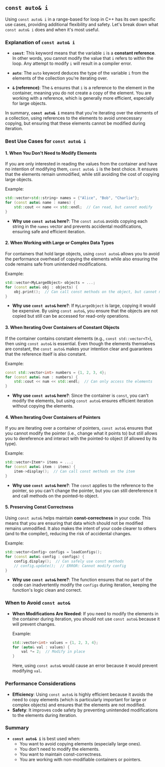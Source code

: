 ## `const auto& i`

Using `const auto& i` in a range-based for loop in C++ has its own specific use cases, providing additional flexibility and safety. Let's break down what `const auto& i` does and when it's most useful.

### Explanation of `const auto& i`

- **`const`**: This keyword means that the variable `i` is a **constant reference**. In other words, you cannot modify the value that `i` refers to within the loop. Any attempt to modify `i` will result in a compiler error.
  
- **`auto`**: The `auto` keyword deduces the type of the variable `i` from the elements of the collection you're iterating over.

- **`&` (reference)**: The `&` ensures that `i` is a reference to the element in the container, meaning you do not create a copy of the element. You are working with a reference, which is generally more efficient, especially for large objects.

In summary, **`const auto& i`** means that you're iterating over the elements of a collection, using references to the elements to avoid unnecessary copying, but ensuring that these elements cannot be modified during iteration.

### Best Use Cases for `const auto& i`

#### 1. **When You Don't Need to Modify Elements**
If you are only interested in reading the values from the container and have no intention of modifying them, `const auto& i` is the best choice. It ensures that the elements remain unmodified, while still avoiding the cost of copying large objects.

Example:
```cpp
std::vector<std::string> names = {"Alice", "Bob", "Charlie"};
for (const auto& name : names) {
    std::cout << name << std::endl;  // Can read, but cannot modify
}
```
- **Why use `const auto&` here?**: The `const auto&` avoids copying each string in the `names` vector and prevents accidental modifications, ensuring safe and efficient iteration.

#### 2. **When Working with Large or Complex Data Types**
For containers that hold large objects, using `const auto&` allows you to avoid the performance overhead of copying the elements while also ensuring the code remains safe from unintended modifications.

Example:
```cpp
std::vector<MyLargeObject> objects = ...;
for (const auto& obj : objects) {
    obj.print();  // Can call const methods on the object, but cannot modify it
}
```
- **Why use `const auto&` here?**: If `MyLargeObject` is large, copying it would be expensive. By using `const auto&`, you ensure that the objects are not copied but still can be accessed for read-only operations.

#### 3. **When Iterating Over Containers of Constant Objects**
If the container contains constant elements (e.g., `const std::vector<T>`), then using `const auto&` is essential. Even though the elements themselves are constant, the `const auto&` makes your intention clear and guarantees that the reference itself is also constant.

Example:
```cpp
const std::vector<int> numbers = {1, 2, 3, 4};
for (const auto& num : numbers) {
    std::cout << num << std::endl;  // Can only access the elements
}
```
- **Why use `const auto&` here?**: Since the container is `const`, you can't modify the elements, but using `const auto&` ensures efficient iteration without copying the elements.

#### 4. **When Iterating Over Containers of Pointers**
If you are iterating over a container of pointers, `const auto&` ensures that you cannot modify the pointer (i.e., change what it points to) but still allows you to dereference and interact with the pointed-to object (if allowed by its type).

Example:
```cpp
std::vector<Item*> items = ...;
for (const auto& item : items) {
    item->display();  // Can call const methods on the item
}
```
- **Why use `const auto&` here?**: The `const` applies to the reference to the pointer, so you can't change the pointer, but you can still dereference it and call methods on the pointed-to object.

#### 5. **Preserving Const Correctness**
Using `const auto&` helps maintain **const-correctness** in your code. This means that you are ensuring that data which should not be modified remains unmodified. It also makes the intent of your code clearer to others (and to the compiler), reducing the risk of accidental changes.

Example:
```cpp
std::vector<Config> configs = loadConfigs();
for (const auto& config : configs) {
    config.display();  // Can safely use const methods
    // config.update();  // ERROR: Cannot modify config
}
```
- **Why use `const auto&` here?**: The function ensures that no part of the code can inadvertently modify the `configs` during iteration, keeping the function's logic clean and correct.

### When to Avoid `const auto&`
- **When Modifications Are Needed**: If you need to modify the elements in the container during iteration, you should not use `const auto&` because it will prevent changes.
  
  Example:
  ```cpp
  std::vector<int> values = {1, 2, 3, 4};
  for (auto& val : values) {
      val *= 2;  // Modify in place
  }
  ```
  Here, using `const auto&` would cause an error because it would prevent modifying `val`.

### Performance Considerations
- **Efficiency**: Using `const auto&` is highly efficient because it avoids the need to copy elements (which is particularly important for large or complex objects) and ensures that the elements are not modified.
- **Safety**: It improves code safety by preventing unintended modifications to the elements during iteration.

### Summary

- **`const auto& i`** is best used when:
  - You want to avoid copying elements (especially large ones).
  - You don't need to modify the elements.
  - You want to maintain const-correctness.
  - You are working with non-modifiable containers or pointers.
